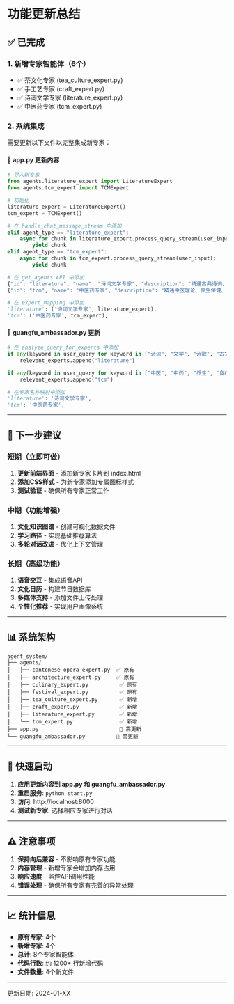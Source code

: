 # 功能更新总结

## ✅ 已完成

### 1. 新增专家智能体（6个）
- ✅ 茶文化专家 (tea_culture_expert.py)
- ✅ 手工艺专家 (craft_expert.py)  
- ✅ 诗词文学专家 (literature_expert.py)
- ✅ 中医药专家 (tcm_expert.py)

### 2. 系统集成
需要更新以下文件以完整集成新专家：

#### 📝 app.py 更新内容
```python
# 导入新专家
from agents.literature_expert import LiteratureExpert
from agents.tcm_expert import TCMExpert

# 初始化
literature_expert = LiteratureExpert()
tcm_expert = TCMExpert()

# 在 handle_chat_message_stream 中添加
elif agent_type == "literature_expert":
    async for chunk in literature_expert.process_query_stream(user_input):
        yield chunk
elif agent_type == "tcm_expert":
    async for chunk in tcm_expert.process_query_stream(user_input):
        yield chunk

# 在 get_agents API 中添加
{"id": "literature", "name": "诗词文学专家", "description": "精通古典诗词、岭南文学"},
{"id": "tcm", "name": "中医药专家", "description": "精通中医理论、养生保健、食疗文化"},

# 在 expert_mapping 中添加
'literature': ('诗词文学专家', literature_expert),
'tcm': ('中医药专家', tcm_expert),
```

#### 📝 guangfu_ambassador.py 更新
```python
# 在 analyze_query_for_experts 中添加
if any(keyword in user_query for keyword in ["诗词", "文学", "诗歌", "古文"]):
    relevant_experts.append("literature")

if any(keyword in user_query for keyword in ["中医", "中药", "养生", "食疗", "经络"]):
    relevant_experts.append("tcm")

# 在专家名称映射中添加
'literature': '诗词文学专家',
'tcm': '中医药专家',
```

---

## 🎯 下一步建议

### 短期（立即可做）
1. **更新前端界面** - 添加新专家卡片到 index.html
2. **添加CSS样式** - 为新专家添加专属图标样式
3. **测试验证** - 确保所有专家正常工作

### 中期（功能增强）
1. **文化知识图谱** - 创建可视化数据文件
2. **学习路径** - 实现基础推荐算法
3. **多轮对话改进** - 优化上下文管理

### 长期（高级功能）
1. **语音交互** - 集成语音API
2. **文化日历** - 构建节日数据库
3. **多媒体支持** - 添加文件上传处理
4. **个性化推荐** - 实现用户画像系统

---

## 📊 系统架构

```
agent_system/
├── agents/
│   ├── cantonese_opera_expert.py  ✅ 原有
│   ├── architecture_expert.py     ✅ 原有
│   ├── culinary_expert.py          ✅ 原有
│   ├── festival_expert.py          ✅ 原有
│   ├── tea_culture_expert.py       ✅ 新增
│   ├── craft_expert.py             ✅ 新增
│   ├── literature_expert.py        ✅ 新增
│   └── tcm_expert.py               ✅ 新增
├── app.py                          📝 需更新
└── guangfu_ambassador.py          📝 需更新
```

---

## 🚀 快速启动

1. **应用更新内容到 app.py 和 guangfu_ambassador.py**
2. **重启服务**: `python start.py`
3. **访问**: http://localhost:8000
4. **测试新专家**: 选择相应专家进行对话

---

## ⚠️ 注意事项

1. **保持向后兼容** - 不影响原有专家功能
2. **内存管理** - 新增专家会增加内存占用
3. **响应速度** - 监控API调用性能
4. **错误处理** - 确保所有专家有完善的异常处理

---

## 📈 统计信息

- **原有专家**: 4个
- **新增专家**: 4个  
- **总计**: 8个专家智能体
- **代码行数**: 约 1200+ 行新增代码
- **文件数量**: 4个新文件

---

更新日期: 2024-01-XX
